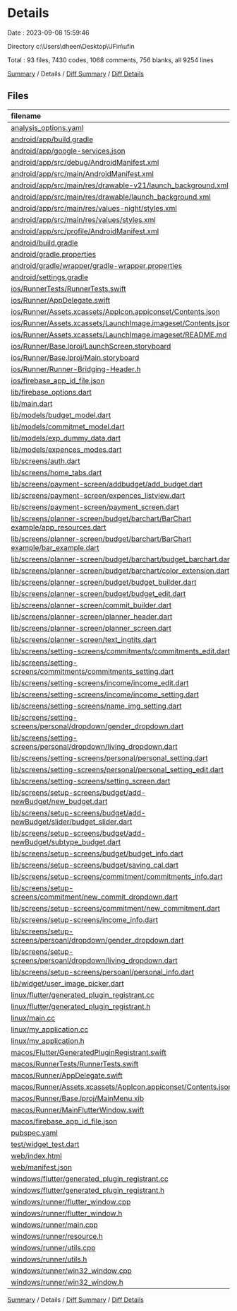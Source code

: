 # Details

Date : 2023-09-08 15:59:46

Directory c:\\Users\\dheen\\Desktop\\UFin\\ufin

Total : 93 files,  7430 codes, 1068 comments, 756 blanks, all 9254 lines

[Summary](results.md) / Details / [Diff Summary](diff.md) / [Diff Details](diff-details.md)

## Files
| filename | language | code | comment | blank | total |
| :--- | :--- | ---: | ---: | ---: | ---: |
| [analysis_options.yaml](/analysis_options.yaml) | YAML | 3 | 23 | 4 | 30 |
| [android/app/build.gradle](/android/app/build.gradle) | Groovy | 56 | 5 | 13 | 74 |
| [android/app/google-services.json](/android/app/google-services.json) | JSON | 46 | 0 | 0 | 46 |
| [android/app/src/debug/AndroidManifest.xml](/android/app/src/debug/AndroidManifest.xml) | XML | 3 | 4 | 1 | 8 |
| [android/app/src/main/AndroidManifest.xml](/android/app/src/main/AndroidManifest.xml) | XML | 27 | 6 | 1 | 34 |
| [android/app/src/main/res/drawable-v21/launch_background.xml](/android/app/src/main/res/drawable-v21/launch_background.xml) | XML | 4 | 7 | 2 | 13 |
| [android/app/src/main/res/drawable/launch_background.xml](/android/app/src/main/res/drawable/launch_background.xml) | XML | 4 | 7 | 2 | 13 |
| [android/app/src/main/res/values-night/styles.xml](/android/app/src/main/res/values-night/styles.xml) | XML | 9 | 9 | 1 | 19 |
| [android/app/src/main/res/values/styles.xml](/android/app/src/main/res/values/styles.xml) | XML | 9 | 9 | 1 | 19 |
| [android/app/src/profile/AndroidManifest.xml](/android/app/src/profile/AndroidManifest.xml) | XML | 3 | 4 | 1 | 8 |
| [android/build.gradle](/android/build.gradle) | Groovy | 27 | 0 | 5 | 32 |
| [android/gradle.properties](/android/gradle.properties) | Properties | 3 | 0 | 1 | 4 |
| [android/gradle/wrapper/gradle-wrapper.properties](/android/gradle/wrapper/gradle-wrapper.properties) | Properties | 5 | 0 | 1 | 6 |
| [android/settings.gradle](/android/settings.gradle) | Groovy | 8 | 0 | 4 | 12 |
| [ios/RunnerTests/RunnerTests.swift](/ios/RunnerTests/RunnerTests.swift) | Swift | 7 | 2 | 4 | 13 |
| [ios/Runner/AppDelegate.swift](/ios/Runner/AppDelegate.swift) | Swift | 12 | 0 | 2 | 14 |
| [ios/Runner/Assets.xcassets/AppIcon.appiconset/Contents.json](/ios/Runner/Assets.xcassets/AppIcon.appiconset/Contents.json) | JSON | 122 | 0 | 1 | 123 |
| [ios/Runner/Assets.xcassets/LaunchImage.imageset/Contents.json](/ios/Runner/Assets.xcassets/LaunchImage.imageset/Contents.json) | JSON | 23 | 0 | 1 | 24 |
| [ios/Runner/Assets.xcassets/LaunchImage.imageset/README.md](/ios/Runner/Assets.xcassets/LaunchImage.imageset/README.md) | Markdown | 3 | 0 | 2 | 5 |
| [ios/Runner/Base.lproj/LaunchScreen.storyboard](/ios/Runner/Base.lproj/LaunchScreen.storyboard) | XML | 36 | 1 | 1 | 38 |
| [ios/Runner/Base.lproj/Main.storyboard](/ios/Runner/Base.lproj/Main.storyboard) | XML | 25 | 1 | 1 | 27 |
| [ios/Runner/Runner-Bridging-Header.h](/ios/Runner/Runner-Bridging-Header.h) | C++ | 1 | 0 | 1 | 2 |
| [ios/firebase_app_id_file.json](/ios/firebase_app_id_file.json) | JSON | 7 | 0 | 0 | 7 |
| [lib/firebase_options.dart](/lib/firebase_options.dart) | Dart | 65 | 12 | 6 | 83 |
| [lib/main.dart](/lib/main.dart) | Dart | 44 | 1 | 6 | 51 |
| [lib/models/budget_model.dart](/lib/models/budget_model.dart) | Dart | 18 | 1 | 3 | 22 |
| [lib/models/commitmet_model.dart](/lib/models/commitmet_model.dart) | Dart | 13 | 0 | 2 | 15 |
| [lib/models/exp_dummy_data.dart](/lib/models/exp_dummy_data.dart) | Dart | 20 | 96 | 3 | 119 |
| [lib/models/expences_modes.dart](/lib/models/expences_modes.dart) | Dart | 24 | 0 | 3 | 27 |
| [lib/screens/auth.dart](/lib/screens/auth.dart) | Dart | 204 | 1 | 20 | 225 |
| [lib/screens/home_tabs.dart](/lib/screens/home_tabs.dart) | Dart | 69 | 1 | 10 | 80 |
| [lib/screens/payment-screen/addbudget/add_budget.dart](/lib/screens/payment-screen/addbudget/add_budget.dart) | Dart | 277 | 3 | 20 | 300 |
| [lib/screens/payment-screen/expences_listview.dart](/lib/screens/payment-screen/expences_listview.dart) | Dart | 77 | 0 | 8 | 85 |
| [lib/screens/payment-screen/payment_screen.dart](/lib/screens/payment-screen/payment_screen.dart) | Dart | 22 | 0 | 5 | 27 |
| [lib/screens/planner-screen/budget/barchart/BarChart example/app_resources.dart](/lib/screens/planner-screen/budget/barchart/BarChart%20example/app_resources.dart) | Dart | 0 | 0 | 1 | 1 |
| [lib/screens/planner-screen/budget/barchart/BarChart example/bar_example.dart](/lib/screens/planner-screen/budget/barchart/BarChart%20example/bar_example.dart) | Dart | 0 | 604 | 38 | 642 |
| [lib/screens/planner-screen/budget/barchart/budget_barchart.dart](/lib/screens/planner-screen/budget/barchart/budget_barchart.dart) | Dart | 295 | 0 | 30 | 325 |
| [lib/screens/planner-screen/budget/barchart/color_extension.dart](/lib/screens/planner-screen/budget/barchart/color_extension.dart) | Dart | 23 | 0 | 3 | 26 |
| [lib/screens/planner-screen/budget/budget_builder.dart](/lib/screens/planner-screen/budget/budget_builder.dart) | Dart | 373 | 8 | 14 | 395 |
| [lib/screens/planner-screen/budget/budget_edit.dart](/lib/screens/planner-screen/budget/budget_edit.dart) | Dart | 279 | 2 | 22 | 303 |
| [lib/screens/planner-screen/commit_builder.dart](/lib/screens/planner-screen/commit_builder.dart) | Dart | 185 | 2 | 8 | 195 |
| [lib/screens/planner-screen/planner_header.dart](/lib/screens/planner-screen/planner_header.dart) | Dart | 258 | 0 | 6 | 264 |
| [lib/screens/planner-screen/planner_screen.dart](/lib/screens/planner-screen/planner_screen.dart) | Dart | 27 | 5 | 8 | 40 |
| [lib/screens/planner-screen/text_ingtits.dart](/lib/screens/planner-screen/text_ingtits.dart) | Dart | 169 | 15 | 4 | 188 |
| [lib/screens/setting-screens/commitments/commitments_edit.dart](/lib/screens/setting-screens/commitments/commitments_edit.dart) | Dart | 425 | 5 | 28 | 458 |
| [lib/screens/setting-screens/commitments/commitments_setting.dart](/lib/screens/setting-screens/commitments/commitments_setting.dart) | Dart | 130 | 3 | 9 | 142 |
| [lib/screens/setting-screens/income/income_edit.dart](/lib/screens/setting-screens/income/income_edit.dart) | Dart | 225 | 0 | 12 | 237 |
| [lib/screens/setting-screens/income/income_setting.dart](/lib/screens/setting-screens/income/income_setting.dart) | Dart | 192 | 4 | 9 | 205 |
| [lib/screens/setting-screens/name_img_setting.dart](/lib/screens/setting-screens/name_img_setting.dart) | Dart | 86 | 0 | 6 | 92 |
| [lib/screens/setting-screens/personal/dropdown/gender_dropdown.dart](/lib/screens/setting-screens/personal/dropdown/gender_dropdown.dart) | Dart | 42 | 1 | 7 | 50 |
| [lib/screens/setting-screens/personal/dropdown/living_dropdown.dart](/lib/screens/setting-screens/personal/dropdown/living_dropdown.dart) | Dart | 42 | 0 | 7 | 49 |
| [lib/screens/setting-screens/personal/personal_setting.dart](/lib/screens/setting-screens/personal/personal_setting.dart) | Dart | 103 | 0 | 6 | 109 |
| [lib/screens/setting-screens/personal/personal_setting_edit.dart](/lib/screens/setting-screens/personal/personal_setting_edit.dart) | Dart | 137 | 0 | 10 | 147 |
| [lib/screens/setting-screens/setting_screen.dart](/lib/screens/setting-screens/setting_screen.dart) | Dart | 40 | 0 | 7 | 47 |
| [lib/screens/setup-screens/budget/add-newBudget/new_budget.dart](/lib/screens/setup-screens/budget/add-newBudget/new_budget.dart) | Dart | 272 | 1 | 21 | 294 |
| [lib/screens/setup-screens/budget/add-newBudget/slider/budget_slider.dart](/lib/screens/setup-screens/budget/add-newBudget/slider/budget_slider.dart) | Dart | 44 | 12 | 12 | 68 |
| [lib/screens/setup-screens/budget/add-newBudget/subtype_budget.dart](/lib/screens/setup-screens/budget/add-newBudget/subtype_budget.dart) | Dart | 105 | 0 | 9 | 114 |
| [lib/screens/setup-screens/budget/budget_info.dart](/lib/screens/setup-screens/budget/budget_info.dart) | Dart | 254 | 0 | 20 | 274 |
| [lib/screens/setup-screens/budget/saving_cal.dart](/lib/screens/setup-screens/budget/saving_cal.dart) | Dart | 195 | 2 | 11 | 208 |
| [lib/screens/setup-screens/commitment/commitments_info.dart](/lib/screens/setup-screens/commitment/commitments_info.dart) | Dart | 354 | 2 | 16 | 372 |
| [lib/screens/setup-screens/commitment/new_commit_dropdown.dart](/lib/screens/setup-screens/commitment/new_commit_dropdown.dart) | Dart | 41 | 0 | 7 | 48 |
| [lib/screens/setup-screens/commitment/new_commitment.dart](/lib/screens/setup-screens/commitment/new_commitment.dart) | Dart | 202 | 1 | 12 | 215 |
| [lib/screens/setup-screens/income_info.dart](/lib/screens/setup-screens/income_info.dart) | Dart | 232 | 0 | 14 | 246 |
| [lib/screens/setup-screens/persoanl/dropdown/gender_dropdown.dart](/lib/screens/setup-screens/persoanl/dropdown/gender_dropdown.dart) | Dart | 42 | 1 | 7 | 50 |
| [lib/screens/setup-screens/persoanl/dropdown/living_dropdown.dart](/lib/screens/setup-screens/persoanl/dropdown/living_dropdown.dart) | Dart | 42 | 0 | 7 | 49 |
| [lib/screens/setup-screens/persoanl/personal_info.dart](/lib/screens/setup-screens/persoanl/personal_info.dart) | Dart | 165 | 0 | 10 | 175 |
| [lib/widget/user_image_picker.dart](/lib/widget/user_image_picker.dart) | Dart | 55 | 1 | 11 | 67 |
| [linux/flutter/generated_plugin_registrant.cc](/linux/flutter/generated_plugin_registrant.cc) | C++ | 7 | 4 | 5 | 16 |
| [linux/flutter/generated_plugin_registrant.h](/linux/flutter/generated_plugin_registrant.h) | C++ | 5 | 5 | 6 | 16 |
| [linux/main.cc](/linux/main.cc) | C++ | 5 | 0 | 2 | 7 |
| [linux/my_application.cc](/linux/my_application.cc) | C++ | 74 | 11 | 20 | 105 |
| [linux/my_application.h](/linux/my_application.h) | C++ | 7 | 7 | 5 | 19 |
| [macos/Flutter/GeneratedPluginRegistrant.swift](/macos/Flutter/GeneratedPluginRegistrant.swift) | Swift | 16 | 3 | 4 | 23 |
| [macos/RunnerTests/RunnerTests.swift](/macos/RunnerTests/RunnerTests.swift) | Swift | 7 | 2 | 4 | 13 |
| [macos/Runner/AppDelegate.swift](/macos/Runner/AppDelegate.swift) | Swift | 8 | 0 | 2 | 10 |
| [macos/Runner/Assets.xcassets/AppIcon.appiconset/Contents.json](/macos/Runner/Assets.xcassets/AppIcon.appiconset/Contents.json) | JSON | 68 | 0 | 1 | 69 |
| [macos/Runner/Base.lproj/MainMenu.xib](/macos/Runner/Base.lproj/MainMenu.xib) | XML | 343 | 0 | 1 | 344 |
| [macos/Runner/MainFlutterWindow.swift](/macos/Runner/MainFlutterWindow.swift) | Swift | 12 | 0 | 4 | 16 |
| [macos/firebase_app_id_file.json](/macos/firebase_app_id_file.json) | JSON | 7 | 0 | 0 | 7 |
| [pubspec.yaml](/pubspec.yaml) | YAML | 33 | 57 | 18 | 108 |
| [test/widget_test.dart](/test/widget_test.dart) | Dart | 14 | 10 | 7 | 31 |
| [web/index.html](/web/index.html) | HTML | 38 | 16 | 6 | 60 |
| [web/manifest.json](/web/manifest.json) | JSON | 35 | 0 | 1 | 36 |
| [windows/flutter/generated_plugin_registrant.cc](/windows/flutter/generated_plugin_registrant.cc) | C++ | 9 | 4 | 5 | 18 |
| [windows/flutter/generated_plugin_registrant.h](/windows/flutter/generated_plugin_registrant.h) | C++ | 5 | 5 | 6 | 16 |
| [windows/runner/flutter_window.cpp](/windows/runner/flutter_window.cpp) | C++ | 48 | 4 | 15 | 67 |
| [windows/runner/flutter_window.h](/windows/runner/flutter_window.h) | C++ | 20 | 5 | 9 | 34 |
| [windows/runner/main.cpp](/windows/runner/main.cpp) | C++ | 30 | 4 | 10 | 44 |
| [windows/runner/resource.h](/windows/runner/resource.h) | C++ | 9 | 6 | 2 | 17 |
| [windows/runner/utils.cpp](/windows/runner/utils.cpp) | C++ | 54 | 2 | 10 | 66 |
| [windows/runner/utils.h](/windows/runner/utils.h) | C++ | 8 | 6 | 6 | 20 |
| [windows/runner/win32_window.cpp](/windows/runner/win32_window.cpp) | C++ | 210 | 24 | 55 | 289 |
| [windows/runner/win32_window.h](/windows/runner/win32_window.h) | C++ | 48 | 31 | 24 | 103 |

[Summary](results.md) / Details / [Diff Summary](diff.md) / [Diff Details](diff-details.md)